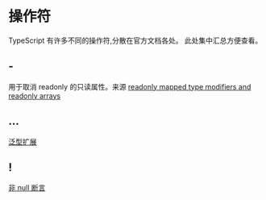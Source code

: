 # 操作符

TypeScript 有许多不同的操作符,分散在官方文档各处。
此处集中汇总方便查看。

## -
用于取消 readonly 的只读属性。来源 [readonly mapped type modifiers and readonly arrays](https://www.typescriptlang.org/docs/handbook/release-notes/overview.html#readonly-mapped-type-modifiers-and-readonly-arrays)


## ...
<!-- TODO: 补充泛型扩展讲解 -->
[泛型扩展](https://www.typescriptlang.org/v2/docs/handbook/release-notes/overview.html#generic-spread-expressions-in-object-literals)

## !

[非 null 断言](https://www.typescriptlang.org/v2/docs/handbook/release-notes/overview.html#non-null-assertion-operator)